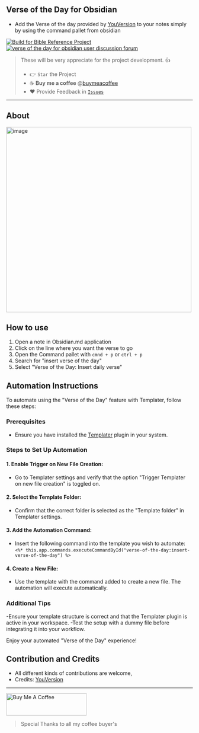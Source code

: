 ## Verse of the Day for Obsidian

-   Add the Verse of the day provided by [YouVersion](https://www.bible.com) to your notes simply by using the command pallet from obsidian

[![Build for Bible Reference Project](https://github.com/tim-hub/obsidian-bible-reference/actions/workflows/build.yml/badge.svg)](https://github.com/janisringli/verse-of-the-day-for-obsidian/actions/workflows/build.yml)
[![verse of the day for obsidian user discussion forum](https://img.shields.io/badge/Issues-green)](https://github.com/janisringli/verse-of-the-day-for-obsidian/issues)

> These will be very appreciate for the project development. 👍
>
> -   👉 `Star` the Project
> -   ☕️ **Buy me a coffee** @[buymeacoffee](https://buymeacoffee.com/janisringli)
> -   ❤️ Provide Feedback in [`Issues`](https://github.com/janisringli/verse-of-the-day-for-obsidian/issues)

---

## About
<img width="500" alt="image" src="https://github.com/janisringli/verse-of-the-day-for-obsidian/assets/80834609/371cb0a6-fa8b-4235-8dab-233f0aa041f6">


## How to use

1. Open a note in Obsidian.md application
2. Click on the line where you want the verse to go
3. Open the Command pallet with `cmnd + p` or `ctrl + p`
4. Search for "insert verse of the day"
5. Select "Verse of the Day: Insert daily verse"


## Automation Instructions 
To automate using the "Verse of the Day" feature with Templater, follow these steps:
### Prerequisites
- Ensure you have installed the [Templater](https://github.com/SilentVoid13/Templater) plugin in your system.

### Steps to Set Up Automation
#### 1. Enable Trigger on New File Creation:
- Go to Templater settings and verify that the option "Trigger Templater on new file creation" is toggled on.

#### 2. Select the Template Folder:
- Confirm that the correct folder is selected as the "Template folder" in Templater settings.

#### 3. Add the Automation Command:
- Insert the following command into the template you wish to automate:
 ```<%* this.app.commands.executeCommandById("verse-of-the-day:insert-verse-of-the-day") %>```

#### 4. Create a New File:
- Use the template with the command added to create a new file. The automation will execute automatically.

### Additional Tips
-Ensure your template structure is correct and that the Templater plugin is active in your workspace.
-Test the setup with a dummy file before integrating it into your workflow.

Enjoy your automated "Verse of the Day" experience!


## Contribution and Credits

-   All different kinds of contributions are welcome,
-   Credits: [YouVersion](https://bible.com)

---

<a href="https://www.buymeacoffee.com/janisringli" target="_blank"><img src="https://cdn.buymeacoffee.com/buttons/v2/default-blue.png" alt="Buy Me A Coffee" style="height: 60px !important;width: 217px !important;" ></a>

> Special Thanks to all my coffee buyer's

